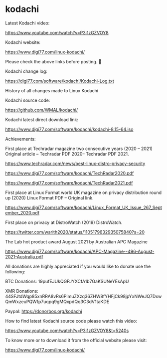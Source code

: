 # kodachi

Latest Kodachi video:

https://www.youtube.com/watch?v=P3i1zGZVOY8

Kodachi website: 

https://www.digi77.com/linux-kodachi/ 

Please check the above links before posting. 🤖 

Kodachi change log: 

https://digi77.com/software/kodachi/Kodachi-Log.txt

History of all changes made to Linux Kodachi

Kodachi source code:

https://github.com/WMAL/kodachi/

Kodachi latest direct download link:

https://www.digi77.com/software/kodachi/kodachi-8.15-64.iso


Achievements:

First place at Techradar magazine two consecutive years (2020 – 2021) Original article – Techradar PDF 2020– Techradar PDF 2021.

https://www.techradar.com/news/best-linux-distro-privacy-security

https://www.digi77.com/software/kodachi/TechRadar2020.pdf

https://www.digi77.com/software/kodachi/TechRadar2021.pdf

First place at Linux Format world UK magazine on privacy distribution round up (2020) Linux Format PDF – Original link.

https://www.digi77.com/software/kodachi/Linux_Format_UK_Issue_267_September_2020.pdf

First place on privacy at DistroWatch (2019) DistroWatch.

https://twitter.com/warith2020/status/1105179632935075840?s=20

The Lab hot product award August 2021 by Australian APC Magazine

https://www.digi77.com/software/kodachi/APC-Magazine--496-August-2021-Australia.pdf

All donations are highly appreciated if you would like to donate use the following:

BTC Donations: 
19pufEJUkQGPJYXCfA1b7GaKSUNeYEsApU

XMR Donations:
44SFJtdWqp85xnRRA8vRs6PimuZXzq36ZHW8fYHFjCk98jpYxNWeJQ7DxwQmWxzeuPQWfp7uqpq9gMQxpdQq3C3dV1taKDE

Paypal:
https://donorbox.org/kodachi

How to find latest Kodachi source code please watch this video:

https://www.youtube.com/watch?v=P3i1zGZVOY8&t=5240s


To know more or to download it from the official website please visit:

https://www.digi77.com/linux-kodachi/


 
